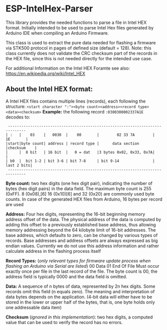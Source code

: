 # ESP-IntelHex-Parser
 This library provides the needed functions to parse a file in Intel HEX format. 
 Initially intended to be used to parse Intel Hex files generated by Arduino IDE when compiling an Arduino Firmware.
 
 This class is used to extract the pure data needed for flashing a firmware via STK500 protocol in pages of defined size (default = 128).
 Note: this class currently does not validate the CRC checksum part of the records in the HEX file, since this is not needed directly for the intended use case.
 
 For additional Information on the Intel HEX Foramte see also: https://en.wikipedia.org/wiki/Intel_HEX
 
 
 ## About the Intel HEX format:
 A Intel HEX files contains multiple lines (records), each following the structure:
 ```<start character ":"><byte count><address><record type><data><checksum>```
 **Example:**
 the following record
 ```:0300300002337A1E```
 decodes to:
 ```
  ------------------------------------------------------------------------------
 | :   |    03    |   0030  |    00       |        02 33 7A        |   1E       |
 |start|byte count| address | record type |      data section      |checksum    |
 |     |  8 bit   | 16 bit  |   0 = dat   |3 bytes 0x02, 0x33, 0x7A|            |
 | b0  |  bit 1-2 | bit 3-6 | bit 7-8     | bit 9-14			   | last 2 bits|
  ------------------------------------------------------------------------------
 ```

**Byte count:** two hex digits (one hex digit pair), indicating the number of bytes (hex digit pairs) in the data field.
 The maximum byte count is 255 (0xFF). 8 (0x08),[6] 16 (0x10)[6] and 32 (0x20) are commonly used byte counts.
 In case of the generated HEX files from Arduino, 16 bytes per record are used
 
**Address:** 
 Four hex digits, representing the 16-bit beginning memory address offset of the data.
 The physical address of the data is computed by adding this offset to a previously established base address,
 thus allowing memory addressing beyond the 64 kilobyte limit of 16-bit addresses.
 The base address, which defaults to zero, can be changed by various types of records.
 Base addresses and address offsets are always expressed as big endian values.
 Currently we do not use this address information and rather calculate address in the flashing process itself
 
**Record Types:** (_only relevant types for firmware update process when flashing an Arduino via Serial are listed_)
    00	Data
    01	End Of File		Must occur exactly once per file in the last record of the file. The byte count is 00, the address field is typically 0000 and the data field is omitted.

**Data:** 
 A sequence of n bytes of data, represented by 2n hex digits.
 Some records omit this field (n equals zero). The meaning and interpretation of data bytes depends on the application.
 (4-bit data will either have to be stored in the lower or upper half of the bytes, that is, one byte holds only one addressable data item)

**Checksum** (_ignored in this implementation_): two hex digits, a computed value that can be used to verify the record has no errors.

